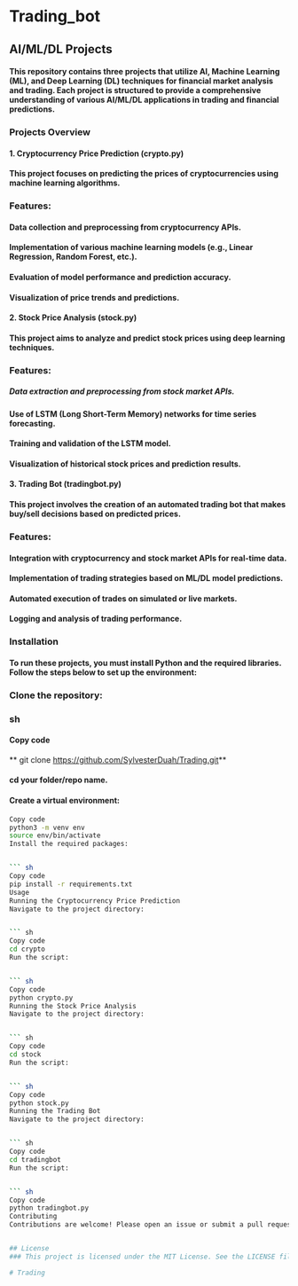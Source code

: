 # Trading_bot


## AI/ML/DL Projects

#### This repository contains three projects that utilize AI, Machine Learning (ML), and Deep Learning (DL) techniques for financial market analysis and trading. Each project is structured to provide a comprehensive understanding of various AI/ML/DL applications in trading and financial predictions.

### Projects Overview

#### 1. Cryptocurrency Price Prediction (crypto.py)
#### This project focuses on predicting the prices of cryptocurrencies using machine learning algorithms.

### Features:
#### Data collection and preprocessing from cryptocurrency APIs.
#### Implementation of various machine learning models (e.g., Linear Regression, Random Forest, etc.).
#### Evaluation of model performance and prediction accuracy.
#### Visualization of price trends and predictions.



#### 2. Stock Price Analysis (stock.py)
#### This project aims to analyze and predict stock prices using deep learning techniques.

### Features:
##### Data extraction and preprocessing from stock market APIs.
#### Use of LSTM (Long Short-Term Memory) networks for time series forecasting.
#### Training and validation of the LSTM model.
#### Visualization of historical stock prices and prediction results.



#### 3. Trading Bot (tradingbot.py)
#### This project involves the creation of an automated trading bot that makes buy/sell decisions based on predicted prices.

### Features:
#### Integration with cryptocurrency and stock market APIs for real-time data.
#### Implementation of trading strategies based on ML/DL model predictions.
#### Automated execution of trades on simulated or live markets.
#### Logging and analysis of trading performance.



### Installation
#### To run these projects, you must install Python and the required libraries. Follow the steps below to set up the environment:



### Clone the repository:


### sh
#### Copy code
** git clone https://github.com/SylvesterDuah/Trading.git**
#### cd your folder/repo name.
#### Create a virtual environment:


 ```sh
Copy code
python3 -m venv env
source env/bin/activate
Install the required packages:


 ``` sh
Copy code
pip install -r requirements.txt
Usage
Running the Cryptocurrency Price Prediction
Navigate to the project directory:


 ``` sh
Copy code
cd crypto
Run the script:


 ``` sh
Copy code
python crypto.py
Running the Stock Price Analysis
Navigate to the project directory:


 ``` sh
Copy code
cd stock
Run the script:


 ``` sh
Copy code
python stock.py
Running the Trading Bot
Navigate to the project directory:


 ``` sh
Copy code
cd tradingbot
Run the script:


 ``` sh
Copy code
python tradingbot.py
Contributing
Contributions are welcome! Please open an issue or submit a pull request for any improvements or bug fixes.


## License
### This project is licensed under the MIT License. See the LICENSE file for details.

# Trading
